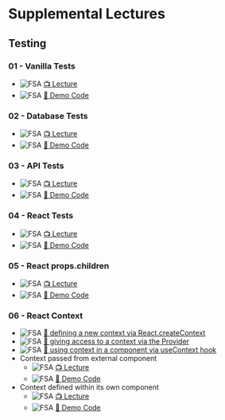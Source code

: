 # Supplemental Lectures

## Testing

### 01 - Vanilla Tests

- ![FSA](/logo.png) [📺 Lecture](https://www.youtube.com/watch?v=o_CiAQSirHM&list=PLSxlYD5me6YWb4OUoK4li5BHgNTpja_6d&index=1)
- ![FSA](/logo.png) [👾 Demo Code](01-vanilla-tests)

### 02 - Database Tests

- ![FSA](/logo.png) [📺 Lecture](https://www.youtube.com/watch?v=AeM-hjYXiz0&list=PLSxlYD5me6YWb4OUoK4li5BHgNTpja_6d&index=2)
- ![FSA](/logo.png) [👾 Demo Code](02-database-tests)

### 03 - API Tests

- ![FSA](/logo.png) [📺 Lecture](https://www.youtube.com/watch?v=j4LO1FjGys4&list=PLSxlYD5me6YWb4OUoK4li5BHgNTpja_6d&index=3)
- ![FSA](/logo.png) [👾 Demo Code](03-api-tests)

### 04 - React Tests

- ![FSA](/logo.png) [📺 Lecture](https://www.youtube.com/watch?v=S-xSS0eIZ7E&list=PLSxlYD5me6YWb4OUoK4li5BHgNTpja_6d&index=4)
- ![FSA](/logo.png) [👾 Demo Code](04-react-tests)

### 05 - React props.children

- ![FSA](/logo.png) [📺 Lecture](https://www.youtube.com/watch?v=AN85GngQATA&list=PLSxlYD5me6YWb4OUoK4li5BHgNTpja_6d&index=1)
- ![FSA](/logo.png) [👾 Demo Code](05-props-children)

### 06 - React Context

- ![FSA](/logo.png) [👾 defining a new context via React.createContext](06-react-context/src/contexts/Todos.js)
- ![FSA](/logo.png) [👾 giving access to a context via the Provider](06-react-context/src/App.js)
- ![FSA](/logo.png) [👾 using context in a component via useContext hook](06-react-context/src/components/TodoList.js)
- Context passed from external component
  - ![FSA](/logo.png) [📺 Lecture](https://www.youtube.com/watch?v=l00ezhTpuwI&list=PLSxlYD5me6YWb4OUoK4li5BHgNTpja_6d)
  - ![FSA](/logo.png) [👾 Demo Code](06-react-context/src/contexts/Todos.js)
- Context defined within its own component
  - ![FSA](/logo.png) [📺 Lecture](https://www.youtube.com/watch?v=ANEcZEzcq98&list=PLSxlYD5me6YWb4OUoK4li5BHgNTpja_6d)
  - ![FSA](/logo.png) [👾 Demo Code](06-react-context/src/contexts/Users.js)
